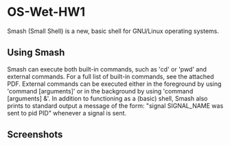 # OS-Wet-HW1
 
Smash (Small Shell) is a new, basic shell for GNU/Linux operating systems. 

## Using Smash

Smash can execute both built-in commands, such as 'cd' or 'pwd' and external commands. For a full list of built-in commands, see the attached PDF. External commands can be executed either in the foreground by using 'command [arguments]' or in the background by using 'command [arguments] &'. In addition to functioning as a (basic) shell, Smash also prints to standard output a message of the form: "signal SIGNAL_NAME was sent to pid PID" whenever a signal is sent.

## Screenshots

